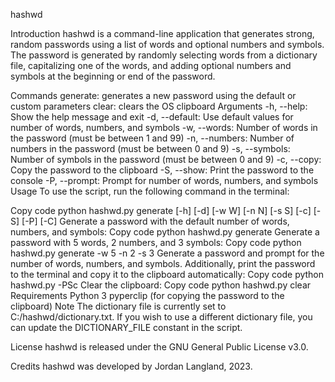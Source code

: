 hashwd

Introduction
hashwd is a command-line application that generates strong, random passwords using a list of words and optional numbers and symbols. The password is generated by randomly selecting words from a dictionary file, capitalizing one of the words, and adding optional numbers and symbols at the beginning or end of the password.

Commands
generate: generates a new password using the default or custom parameters
clear: clears the OS clipboard
Arguments
-h, --help: Show the help message and exit
-d, --default: Use default values for number of words, numbers, and symbols
-w, --words: Number of words in the password (must be between 1 and 99)
-n, --numbers: Number of numbers in the password (must be between 0 and 9)
-s, --symbols: Number of symbols in the password (must be between 0 and 9)
-c, --copy: Copy the password to the clipboard
-S, --show: Print the password to the console
-P, --prompt: Prompt for number of words, numbers, and symbols
Usage
To use the script, run the following command in the terminal:

Copy code
python hashwd.py generate [-h] [-d] [-w W] [-n N] [-s S] [-c] [-S] [-P] [-C]
Generate a password with the default number of words, numbers, and symbols:
Copy code
python hashwd.py generate
Generate a password with 5 words, 2 numbers, and 3 symbols:
Copy code
python hashwd.py generate -w 5 -n 2 -s 3
Generate a password and prompt for the number of words, numbers, and symbols. Additionally, print the password to the terminal and copy it to the clipboard automatically:
Copy code
python hashwd.py -PSc
Clear the clipboard:
Copy code
python hashwd.py clear
Requirements
Python 3
pyperclip (for copying the password to the clipboard)
Note
The dictionary file is currently set to C:/hashwd/dictionary.txt. If you wish to use a different dictionary file, you can update the DICTIONARY_FILE constant in the script.

License
hashwd is released under the GNU General Public License v3.0.

Credits
hashwd was developed by Jordan Langland, 2023.